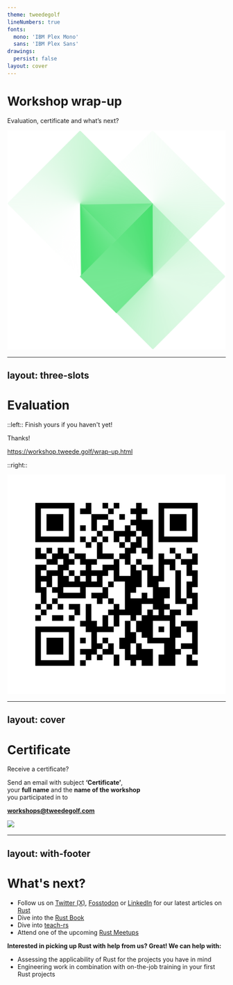 ```yaml
---
theme: tweedegolf
lineNumbers: true
fonts:
  mono: 'IBM Plex Mono'
  sans: 'IBM Plex Sans'
drawings:
  persist: false
layout: cover
---
```



# Workshop wrap-up

Evaluation, certificate and what’s next?

<img src="https://raw.githubusercontent.com/tweedegolf/slidev-theme-tweedegolf/1bc81d09e326fcecb531108a5a3bcd9e1856dd84/images/shield-large.png" class=bg-image>

---
layout: three-slots
---

# Evaluation

::left::
Finish yours if you haven't yet!

Thanks!

<https://workshop.tweede.golf/wrap-up.html>

::right::

<img src="images/qr-eval-form.png">

---
layout: cover
---

# Certificate

Receive a certificate?

Send an email with subject **‘Certificate’**,<br/>your **full name** and the **name of the workshop**<br/>you participated in to

**workshops@tweedegolf.com**


<img src="/images/workshop-cert.svg" class="bg-image" style="height: 400px">

---
layout: with-footer
---

# What's next?

- Follow us on [Twitter (X)](https://twitter.com/tweedegolfbv), [Fosstodon](https://fosstodon.org/@tweedegolf) or [LinkedIn](https://nl.linkedin.com/company/tweede-golf-software-engineering) for our latest articles on [Rust](https://tweedegolf.nl/en/blog/rust)
- Dive into the [Rust Book](https://doc.rust-lang.org/book/)
- Dive into [teach-rs](https://tweedegolf.nl/en/blog/117/teach-rs-rust-101-evolved)
- Attend one of the upcoming [Rust Meetups](https://www.meetup.com/rust-nederland/events/)

<v-click>

**Interested in picking up Rust with help from us? Great! We can help with:**

- Assessing the applicability of Rust for the projects you have in mind
- Engineering work in combination with on-the-job training in your first Rust projects
</v-click>
